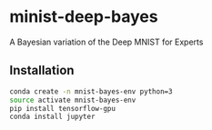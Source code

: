 # minist-deep-bayes
A Bayesian variation of the Deep MNIST for Experts 

## Installation

```bash
conda create -n mnist-bayes-env python=3
source activate mnist-bayes-env
pip install tensorflow-gpu
conda install jupyter
```